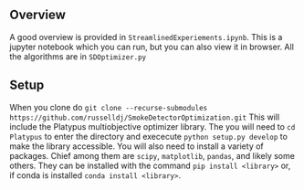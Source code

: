 ## Overview

A good overview is provided in `StreamlinedExperiements.ipynb`. This is a jupyter notebook which you can run, but you can also view it in browser.
All the algorithms are in `SDOptimizer.py`

## Setup
When you clone do `git clone --recurse-submodules https://github.com/russelldj/SmokeDetectorOptimization.git` This will include the Platypus multiobjective optimizer library.
The you will need to `cd Platypus` to enter the directory and exececute `python setup.py develop` to make the library accessible.
You will also need to install a variety of packages. Chief among them are `scipy`, `matplotlib`, `pandas`, and likely some others. They can be installed with the command `pip install <library>` or, if conda is installed `conda install <library>`.
